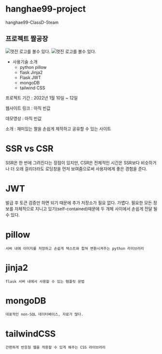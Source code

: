# hanghae99-project
hanghae99-ClassD-5team

## 프로젝트 짤공장

![멋진 로고를 볼수 있다.](https://user-images.githubusercontent.com/89088205/149082819-1557bb6e-126f-4c81-afaa-83e1531585d1.jpg)
![멋진 로고를 볼수 있다.](https://user-images.githubusercontent.com/89088205/149085823-a0e5bcf9-7703-4109-9f9b-86d989dfcf41.jpg)

* 사용기술 소개
  * python pillow
  * flask Jinja2
  * Flask JWT
  * mongoDB
  * tailwind CSS

프로젝트 기간 : 2022년 1월 10일 ~ 12일

웹사이트 링크 : 아직 빈값

데모영상 : 아직 빈값

소개 : 재미있는 짤을 손쉽게 제작하고 공유할 수 있는 사이트


#  SSR vs CSR
SSR은 한 번에 그려진다는 장점이 있지만,
CSR은 전체적인 시간은 SSR보다 비슷하거나 더 오래 걸리더라도 로딩창을 먼저 보여줌으로써 사용자에게 좋은 경험을 준다.

#  JWT
발급 후 토큰 검증만 하면 되기 때문에 추가 저장소가 필요 없다. 가볍다.
필요한 모든 정보를 자체적으로 지니고 있기(self-contained)때문에 두 개체 사이에서 손쉽게 전달 될 수 있다.

#  pillow
    서버 내에 이미지를 저장하고 손쉽게 텍스트와 합쳐 변환시켜주는 python 라이브러리

#  jinja2
    flask 서버 내에서 사용할 수 있는 템플릿 문법

#  mongoDB
    대표적인 non-SQL 데이터베이스, 자료가 많다.

# tailwindCSS
    간편하게 반응형 웹을 적용할 수 있게 해주는 CSS 라이브러리
